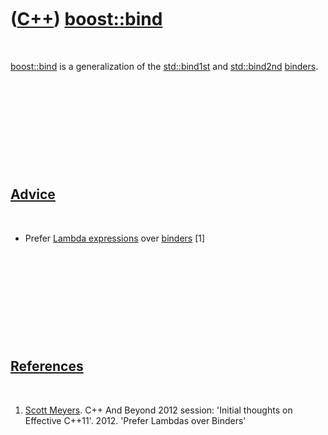 



 

 

 

 

 

([C++](Cpp.htm)) [boost::bind](CppBind.htm)
===========================================

 

[boost::bind](CppBind.htm) is a generalization of the
[std::bind1st](CppBind1st.htm) and [std::bind2nd](CppBind2nd.htm)
[binders](CppBinder.htm).

 

 

 

 

 

[Advice](CppAdvice.htm)
-----------------------

 

-   Prefer [Lambda expressions](CppLambdaExpression.htm) over
    [binders](CppBinder.htm) \[1\]

 

 

 

 

 

[References](CppReferences.htm)
-------------------------------

 

1.  [Scott Meyers](CppScottMeyers.htm). C++ And Beyond 2012 session:
    'Initial thoughts on Effective C++11'. 2012. 'Prefer Lambdas over
    Binders'

 

 

 

 

 





 



